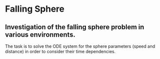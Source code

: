 # Falling Sphere

## Investigation of the falling sphere problem in various environments.

The task is to solve the ODE system for the sphere parameters (speed and distance) in order to consider their time dependencies.
